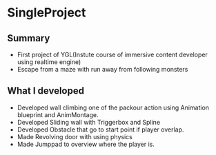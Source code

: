 # SingleProject

## Summary

* First project of YGL(Instute course of immersive content developer using realtime engine)
* Escape from a maze with run away from following monsters 

## What I developed

* Developed wall climbing one of the packour action using Animation blueprint and AnimMontage.
* Developed Sliding wall with Triggerbox and Spline
* Developed Obstacle that go to start point if player overlap.
* Made Revolving door with using physics
* Made Jumppad to overview where the player is. 
